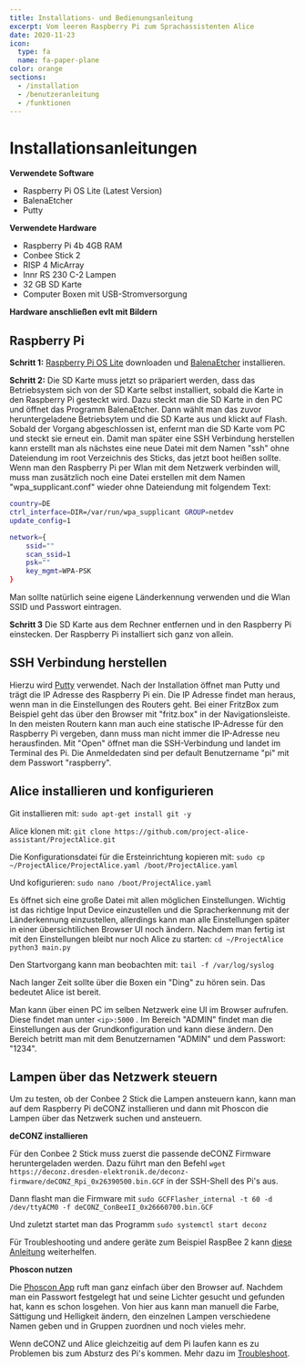 ```yaml
---
title: Installations- und Bedienungsanleitung
excerpt: Vom leeren Raspberry Pi zum Sprachassistenten Alice
date: 2020-11-23
icon:
  type: fa
  name: fa-paper-plane
color: orange
sections:
  - /installation
  - /benutzeranleitung
  - /funktionen
---
```


# Installationsanleitungen

**Verwendete Software**
- Raspberry Pi OS Lite (Latest Version)
- BalenaEtcher
- Putty

**Verwendete Hardware**
- Raspberry Pi 4b 4GB RAM
- Conbee Stick 2
- RISP 4 MicArray
- Innr RS 230 C-2 Lampen
- 32 GB SD Karte
- Computer Boxen mit USB-Stromversorgung

**Hardware anschließen evlt mit Bildern**

## Raspberry Pi

**Schritt 1:**
[Raspberry Pi OS Lite](https://www.raspberrypi.org/documentation/installation/installing-images/) downloaden und [BalenaEtcher](https://www.balena.io/etcher/) installieren.

**Schritt 2:**
Die SD Karte muss jetzt so präpariert werden, dass das Betriebsystem sich von der SD Karte selbst installiert, sobald die Karte in den Raspberry Pi gesteckt wird.
Dazu steckt man die SD Karte in den PC und öffnet das Programm BalenaEtcher. Dann wählt man das zuvor heruntergeladene Betriebsytem und die SD Karte aus und klickt auf Flash.
Sobald der Vorgang abgeschlossen ist, enfernt man die SD Karte vom PC und steckt sie erneut ein. Damit man später eine SSH Verbindung herstellen kann erstellt man als nächstes eine neue Datei mit dem Namen "ssh" ohne Dateiendung im root Verzeichnis des Sticks, das jetzt boot heißen sollte.
Wenn man den Raspberry Pi per Wlan mit dem Netzwerk verbinden will, muss man zusätzlich noch eine Datei erstellen mit dem Namen "wpa_supplicant.conf" wieder ohne Dateiendung mit folgendem Text:
```bash
country=DE
ctrl_interface=DIR=/var/run/wpa_supplicant GROUP=netdev
update_config=1

network={
    ssid=""
    scan_ssid=1
    psk=""
    key_mgmt=WPA-PSK
} 
```
Man sollte natürlich seine eigene Länderkennung verwenden und die Wlan SSID und Passwort eintragen.

**Schritt 3**
Die SD Karte aus dem Rechner entfernen und in den Raspberry Pi einstecken. Der Raspberry Pi installiert sich ganz von allein.
 
## SSH Verbindung herstellen
Hierzu wird [Putty](https://www.putty.org/) verwendet. Nach der Installation öffnet man Putty und trägt die IP Adresse des Raspberry Pi ein.
Die IP Adresse findet man heraus, wenn man in die Einstellungen des Routers geht. Bei einer FritzBox zum Beispiel geht das über den Browser mit "fritz.box" in der Navigationsleiste.
In den meisten Routern kann man auch eine statische IP-Adresse für den Raspberry Pi vergeben, dann muss man nicht immer die IP-Adresse neu herausfinden. Mit "Open" öffnet man die SSH-Verbindung und landet im Terminal des Pi. Die Anmeldedaten sind per default Benutzername "pi" mit dem Passwort "raspberry".

## Alice installieren und konfigurieren

Git installieren mit: `sudo apt-get install git -y`

Alice klonen mit: `git clone https://github.com/project-alice-assistant/ProjectAlice.git`

Die Konfigurationsdatei für die Ersteinrichtung kopieren mit: `sudo cp ~/ProjectAlice/ProjectAlice.yaml /boot/ProjectAlice.yaml`

Und kofigurieren: `sudo nano /boot/ProjectAlice.yaml`

Es öffnet sich eine große Datei mit allen möglichen Einstellungen. Wichtig ist das richtige Input Device einzustellen und die Spracherkennung mit der Länderkennung einzustellen, allerdings kann man alle Einstellungen später in einer übersichtilichen Browser UI noch ändern.
Nachdem man fertig ist mit den Einstellungen bleibt nur noch Alice zu starten: 
`cd ~/ProjectAlice`
`python3 main.py`

Den Startvorgang kann man beobachten mit: `tail -f /var/log/syslog`

Nach langer Zeit sollte über die Boxen ein "Ding" zu hören sein. Das bedeutet Alice ist bereit.

Man kann über einen PC im selben Netzwerk eine UI im Browser aufrufen. Diese findet man unter `<ip>:5000` . Im Bereich "ADMIN" findet man die Einstellungen aus der Grundkonfiguration und kann diese ändern. Den Bereich betritt man mit dem Benutzernamen "ADMIN" und dem Passwort: "1234".

## Lampen über das Netzwerk steuern

Um zu testen, ob der Conbee 2 Stick die Lampen ansteuern kann, kann man auf dem Raspberry Pi deCONZ installieren und dann mit Phoscon die Lampen über das Netzwerk suchen und ansteuern.

**deCONZ installieren**

Für den Conbee 2 Stick muss zuerst die passende deCONZ Firmware heruntergeladen werden. Dazu führt man den Befehl `wget https://deconz.dresden-elektronik.de/deconz-firmware/deCONZ_Rpi_0x26390500.bin.GCF` in der SSH-Shell des Pi's aus.

Dann flasht man die Firmware mit `sudo GCFFlasher_internal -t 60 -d /dev/ttyACM0 -f deCONZ_ConBeeII_0x26660700.bin.GCF`

Und zuletzt startet man das Programm `sudo systemctl start deconz`

Für Troubleshooting und andere geräte zum Beispiel RaspBee 2 kann [diese Anleitung](https://github.com/dresden-elektronik/deconz-rest-plugin/wiki/Update-deCONZ-manually) weiterhelfen.

**Phoscon nutzen**

Die [Phoscon App](http://phoscon.de/app) ruft man ganz einfach über den Browser auf. Nachdem man ein Passwort festgelegt hat und seine Lichter gesucht und gefunden hat, kann es schon losgehen. Von hier aus kann man manuell die Farbe, Sättigung und Helligkeit ändern, den einzelnen Lampen verschiedene Namen geben und in Gruppen zuordnen und noch vieles mehr.

Wenn deCONZ und Alice gleichzeitig auf dem Pi laufen kann es zu Problemen bis zum Absturz des Pi's kommen. Mehr dazu im [Troubleshoot](https://ip-team5.intia.de/projekt.html).












